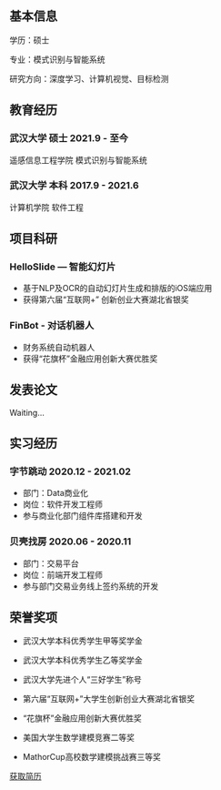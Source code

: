 ## 基本信息

学历：硕士

专业：模式识别与智能系统

研究方向：深度学习、计算机视觉、目标检测


## 教育经历

### 武汉大学 硕士 2021.9 - 至今

遥感信息工程学院 模式识别与智能系统

### 武汉大学 本科 2017.9 - 2021.6

计算机学院 软件工程


## 项目科研

### HelloSlide — 智能幻灯片

- 基于NLP及OCR的自动幻灯片生成和排版的iOS端应用
- 获得第六届“互联网+” 创新创业大赛湖北省银奖

### FinBot - 对话机器人

- 财务系统自动机器人
- 获得“花旗杯”金融应用创新大赛优胜奖

## 发表论文

Waiting...

## 实习经历

### 字节跳动 2020.12 - 2021.02

- 部门：Data商业化
- 岗位：软件开发工程师
- 参与商业化部门组件库搭建和开发

### 贝壳找房 2020.06 - 2020.11

- 部门：交易平台
- 岗位：前端开发工程师
- 参与部门交易业务线上签约系统的开发

## 荣誉奖项

- 武汉大学本科优秀学生甲等奖学金

- 武汉大学本科优秀学生乙等奖学金

- 武汉大学先进个人“三好学生”称号

- 第六届“互联网+”大学生创新创业大赛湖北省银奖

- “花旗杯”金融应用创新大赛优胜奖

- 美国大学生数学建模竞赛二等奖

- MathorCup高校数学建模挑战赛三等奖


[获取简历](https://github.com/fengshiwest/fengshiwest.github.io/tree/master/_includes/about/resume_zh.pdf)